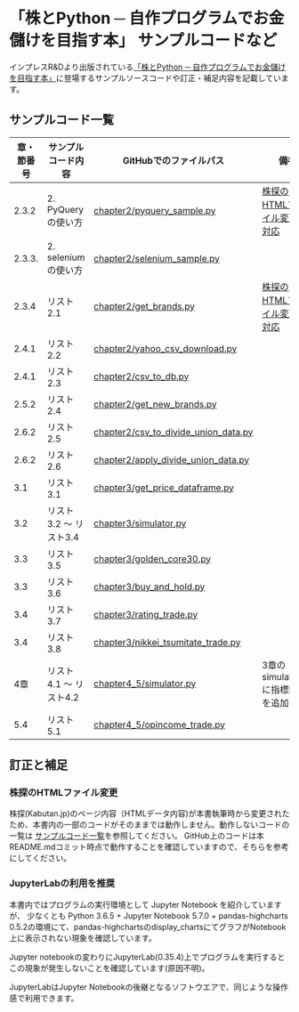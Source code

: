 # 「株とPython ─ 自作プログラムでお金儲けを目指す本」 サンプルコードなど

インプレスR&Dより出版されている[「株とPython ─ 自作プログラムでお金儲けを目指す本」](https://nextpublishing.jp/book/10319.html)に登場するサンプルソースコードや訂正・補足内容を記載しています。

## サンプルコード一覧

| 章・節番号  | サンプルコード内容 | GitHubでのファイルパス | 備考 |
|------------|-------------------|----------------------|---------|
| 2.3.2 | 2. PyQueryの使い方 | [chapter2/pyquery_sample.py](chapter2/pyquery_sample.py) | [株探のHTMLファイル変更に対応](#株探のHTMLファイル変更)  |
| 2.3.3.| 2. seleniumの使い方 | [chapter2/selenium_sample.py](chapter2/selenium_sample.py) | |
| 2.3.4 | リスト2.1 | [chapter2/get_brands.py](chapter2/get_brands.py )|[株探のHTMLファイル変更に対応](#株探のHTMLファイル変更)  |
| 2.4.1 | リスト2.2 | [chapter2/yahoo_csv_download.py](chapter2/yahoo_csv_download.py) | |
| 2.4.1 | リスト2.3 | [chapter2/csv_to_db.py](chapter2/csv_to_db.py) ||
| 2.5.2 | リスト2.4 | [chapter2/get_new_brands.py](chapter2/get_new_brands.py)| |
| 2.6.2 | リスト2.5 | [chapter2/csv_to_divide_union_data.py](chapter2/csv_to_divide_union_data.py) | |
| 2.6.2 | リスト2.6 | [chapter2/apply_divide_union_data.py](chapter2/apply_divide_union_data.py) | |
| 3.1 | リスト3.1 | [chapter3/get_price_dataframe.py](chapter3/get_price_dataframe.py)| |
| 3.2 | リスト3.2 ～ リスト3.4 | [chapter3/simulator.py](chapter3/simulator.py)| |
| 3.3 | リスト3.5 | [chapter3/golden_core30.py](chapter3/golden_core30.py) ||
| 3.3 | リスト3.6 | [chapter3/buy_and_hold.py](chapter3/buy_and_hold.py) ||
| 3.4 | リスト3.7 | [chapter3/rating_trade.py](chapter3/rating_trade.py) ||
| 3.4 | リスト3.8 | [chapter3/nikkei_tsumitate_trade.py](chapter3/nikkei_tsumitate_trade.py)||
| 4章 | リスト4.1 ～ リスト4.2 | [chapter4_5/simulator.py](chapter4_5/simulator.py) | 3章のsimulater.pyに指標関数を追加 |
| 5.4 | リスト5.1 | [chapter4_5/opincome_trade.py](chapter4_5/opincome_trade.py) | |

## 訂正と補足

### 株探のHTMLファイル変更
株探(Kabutan.jp)のページ内容（HTMLデータ内容)が本書執筆時から変更されたため、本書内の一部のコードがそのままでは動作しません。動作しないコードの一覧は [サンプルコード一覧](#サンプルコード一覧)を参照してください。
GitHub上のコードは本README.mdコミット時点で動作することを確認していますので、そちらを参考にしてください。

### JupyterLabの利用を推奨
本書内ではプログラムの実行環境として Jupyter Notebook を紹介していますが、 少なくとも
Python 3.6.5 + Jupyter Notebook 5.7.0 + pandas-highcharts 0.5.2の環境にて、pandas-highchartsのdisplay_chartsにてグラフがNotebook上に表示されない現象を確認しています。

Jupyter notebookの変わりにJupyterLab(0.35.4)上でプログラムを実行するとこの現象が発生しないことを確認しています(原因不明)。

JupyterLabはJupyter Notebookの後継となるソフトウエアで、同じような操作感で利用できます。
